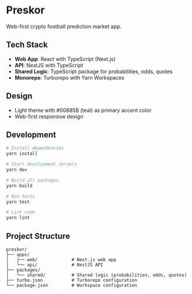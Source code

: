 # Preskor

Web-first crypto football prediction market app.

## Tech Stack

- **Web App**: React with TypeScript (Next.js)
- **API**: NestJS with TypeScript
- **Shared Logic**: TypeScript package for probabilities, odds, quotes
- **Monorepo**: Turborepo with Yarn Workspaces

## Design

- Light theme with #00885B (teal) as primary accent color
- Web-first responsive design

## Development

```bash
# Install dependencies
yarn install

# Start development servers
yarn dev

# Build all packages
yarn build

# Run tests
yarn test

# Lint code
yarn lint
```

## Project Structure

```
preskor/
├── apps/
│   ├── web/             # Next.js web app
│   └── api/             # NestJS API
├── packages/
│   └── shared/          # Shared logic (probabilities, odds, quotes)
├── turbo.json           # Turborepo configuration
└── package.json         # Workspace configuration
```
